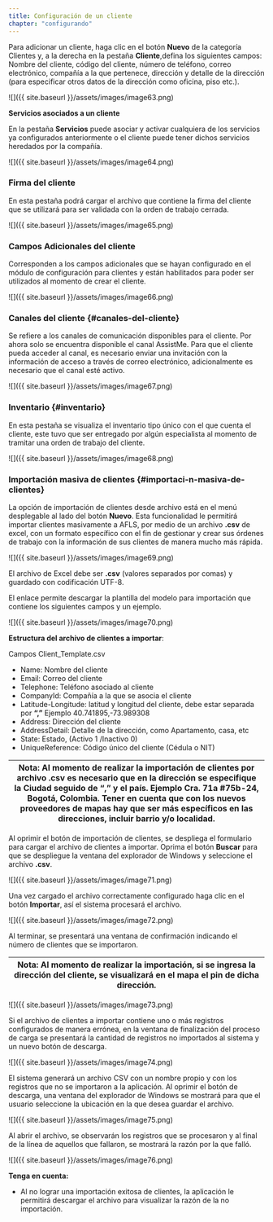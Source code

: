 ```yaml
---
title: Configuración de un cliente
chapter: "configurando"
---
```


Para adicionar un cliente, haga clic en el botón **Nuevo** de la categoría Clientes y, a la derecha en la pestaña **Cliente**,defina los siguientes campos: Nombre del cliente, código del cliente, número de teléfono, correo electrónico, compañía a la que pertenece, dirección y detalle de la dirección (para especificar otros datos de la dirección como oficina, piso etc.).

![]({{ site.baseurl }}/assets/images/image63.png)

**Servicios asociados a un cliente**

En la pestaña **Servicios** puede asociar y activar cualquiera de los servicios ya configurados anteriormente o el cliente puede tener dichos servicios heredados por la compañía.

![]({{ site.baseurl }}/assets/images/image64.png)

### **Firma del cliente**

En esta pestaña podrá cargar el archivo que contiene la firma del cliente que se utilizará para ser validada con la orden de trabajo cerrada.


![]({{ site.baseurl }}/assets/images/image65.png)


### **Campos Adicionales del cliente**

Corresponden a los campos adicionales que se hayan configurado en el módulo de configuración para clientes y están habilitados para poder ser utilizados al momento de crear el cliente.


![]({{ site.baseurl }}/assets/images/image66.png)


### **Canales del cliente** {#canales-del-cliente}

Se refiere a los canales de comunicación disponibles para el cliente. Por ahora solo se encuentra disponible el canal AssistMe. Para que el cliente pueda acceder al canal, es necesario enviar una invitación con la información de acceso a través de correo electrónico, adicionalmente es necesario que el canal esté activo.

![]({{ site.baseurl }}/assets/images/image67.png)

### **Inventario** {#inventario}

En esta pestaña se visualiza el inventario tipo único con el que cuenta el cliente, este tuvo que ser entregado por algún especialista al momento de tramitar una orden de trabajo del cliente.

![]({{ site.baseurl }}/assets/images/image68.png)

### **Importación masiva de clientes** {#importaci-n-masiva-de-clientes}

La opción de importación de clientes desde archivo está en el menú desplegable al lado del botón **Nuevo**. Esta funcionalidad le permitirá importar clientes masivamente a AFLS, por medio de un archivo **.csv** de excel, con un formato específico con el fin de gestionar y crear sus órdenes de trabajo con la información de sus clientes de manera mucho más rápida.

![]({{ site.baseurl }}/assets/images/image69.png)

El archivo de Excel debe ser **.csv** (valores separados por comas) y guardado con codificación UTF-8.

El enlace permite descargar la plantilla del modelo para importación que contiene los siguientes campos y un ejemplo.

![]({{ site.baseurl }}/assets/images/image70.png)

**Estructura del archivo de clientes a importar**:

Campos Client_Template.csv

*   Name: Nombre del cliente
*   Email: Correo del cliente
*   Telephone: Teléfono asociado al cliente
*   CompanyId: Compañía a la que se asocia el cliente
*   Latitude-Longitude: latitud y longitud del cliente, debe estar separada por **“,”** Ejemplo 40.741895,-73.989308
*   Address: Dirección del cliente
*   AddressDetail: Detalle de la dirección, como Apartamento, casa, etc
*   State: Estado, (Activo 1 /Inactivo 0)
*   UniqueReference: Código único del cliente (Cédula o NIT)

| **Nota**: Al momento de realizar la importación de clientes por archivo .csv es necesario que en la dirección se especifique la Ciudad seguido de “,” y el país. Ejemplo Cra. 71a #75b-24, Bogotá, Colombia. Tener en cuenta que con los nuevos proveedores de mapas hay que ser más específicos en las direcciones, incluir barrio y/o localidad. |
| --- |

Al oprimir el botón de importación de clientes, se despliega el formulario para cargar el archivo de clientes a importar. Oprima el botón **Buscar** para que se despliegue la ventana del explorador de Windows y seleccione el archivo **.csv**.


![]({{ site.baseurl }}/assets/images/image71.png)


Una vez cargado el archivo correctamente configurado haga clic en el botón **Importar**, así el sistema procesará el archivo.


![]({{ site.baseurl }}/assets/images/image72.png)


Al terminar, se presentará una ventana de confirmación indicando el número de clientes que se importaron.

| **Nota**: Al momento de realizar la importación, si se ingresa la dirección del cliente, se visualizará en el mapa el pin de dicha dirección. |
| --- |


![]({{ site.baseurl }}/assets/images/image73.png)


Si el archivo de clientes a importar contiene uno o más registros configurados de manera errónea, en la ventana de finalización del proceso de carga se presentará la cantidad de registros no importados al sistema y un nuevo botón de descarga.

![]({{ site.baseurl }}/assets/images/image74.png)


El sistema generará un archivo CSV con un nombre propio y con los registros que no se importaron a la aplicación. Al oprimir el botón de descarga, una ventana del explorador de Windows se mostrará para que el usuario seleccione la ubicación en la que desea guardar el archivo.

![]({{ site.baseurl }}/assets/images/image75.png)


Al abrir el archivo, se observarán los registros que se procesaron y al final de la línea de aquellos que fallaron, se mostrará la razón por la que falló.


![]({{ site.baseurl }}/assets/images/image76.png)


**Tenga en cuenta:**

*   Al no lograr una importación exitosa de clientes, la aplicación le permitirá descargar el archivo para visualizar la razón de la no importación.
